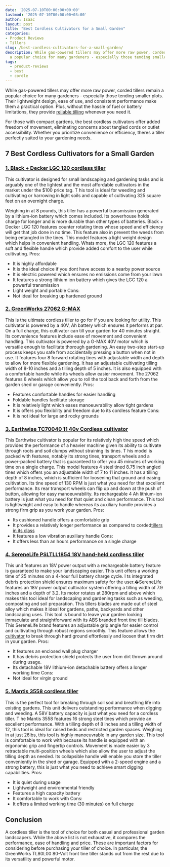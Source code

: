 ```yaml
---
date: '2025-07-10T00:00:00+00:00'
lastmod: '2025-07-10T00:00:00+03:00'
author: Isaac
layout: post
title: "Best Cordless Cultivators for a Small Garden"
categories:
- Product Reviews
- Tillers
slug: /best-cordless-cultivators-for-a-small-garden/
description: While gas-powered tillers may offer more raw power, corded tillers remain
  a popular choice for many gardeners - especially those tending smaller plots. The...
tags: 
  - product-reviews
  - best
  - cordle
---
```

While gas-powered tillers may offer more raw power, corded tillers remain a popular choice for many gardeners - especially those tending smaller plots. Their lightweight design, ease of use, and consistent performance make them a practical option. Plus, without the hassle of fuel or battery limitations, they provide
[reliable tilling](https://pestpolicy.com/[best](/posts/best-cordless-paint-sprayers/)-garden-tiller-for-a-woman/)
whenever you need it.

For those with compact gardens, the best cordless cultivators offer added freedom of movement, eliminating concerns about tangled cords or outlet accessibility. Whether you prioritize convenience or efficiency, theres a tiller perfectly suited to your gardening needs.
## 7 Best Cordless Cultivators for a Small Garden
### [1. Black + Decker LGC 120 cordless tiller](https://www.amazon.com/dp/B004JMZH2G/?tag=p-policy-20)
This cultivator is designed for small landscaping and gardening tasks and is arguably one of the lightest and the most affordable cultivators in the market under the $100 price tag.
T
his tool is ideal for weeding and
cultivating or harrowing
in light soils and capable of cultivating 325 square feet on an overnight charge.

Weighing in at 8 pounds, this tiller has a powerful transmission generated by a lithium-ion battery which comes included. Its powerhouse holds charge for longer and is more durable than other types of batteries.
Black + Decker LGC 120 features counter rotating tines whose speed and efficiency will get that job done in no time. This feature also in prevent the weeds from being entangled in the tines.
This model features a light weight design which helps in convenient handling. Whats more, the LGC 120 features a soft and flexible handle which provide added comfort to the user while cultivating.
Pros:
- It is highly affordable
- It is the ideal choice if you dont have access to a nearby power source
- It is electric powered which ensures no emissions come from your lawn
- It features a strong lithium ion battery which gives the LGC 120 a powerful transmission
- Light weight and portable
Cons:
- Not ideal for breaking up hardened ground
### [2. GreenWorks 27062 G-MAX](https://www.amazon.com/dp/B00AW72V58/?tag=p-policy-20)
This is the ultimate cordless tiller to go for if you are looking for utility. This cultivator is powered by a 40V, Ah battery which ensures it performs at par.
On a full charge, this cultivator can till your garden for 40 minutes straight. Its convenience features include ease of movement and convenient handling.
This cultivator is powered by a G-MAX 40V motor which is versatile enough to facilitate thorough gardening. An easy two-step start-up process keeps you safe from accidentally pressing a button when not in use.
It features four 8 forward rotating tines with adjustable width and depth to allow for more flexible gardening. It has an adjustable cultivating tilling width of 8-10 inches and a tilling depth of 5 inches.
It is also equipped with a comfortable handle while its wheels allow easier movement. The 27062 features 6 wheels which allow you to roll the tool back and forth from the garden shed or garage conveniently.
Pros:
- Features comfortable handles for easier handling
- Foldable handles facilitate storage
- It is relatively light which eases manoeuvrability allow tight gardens
- It is offers you flexibility and freedom due to its cordless feature
Cons:
- It is not ideal for large and rocky grounds
### [3. Earthwise TC70040 11 40v Cordless cultivator](https://www.amazon.com/Earthwise-TC70040-Lithium-Ion-Cordless-Cultivator/dp/B018QDPT58)
This Earthwise cultivator is popular for its relatively high tine speed which provides the performance of a heavier machine given its ability to cultivate through roots and soil clumps without straining its tines.
T
his model is packed with features, notably its strong tines, transport wheels and a power-packed battery that is guaranteed to offer you 45 minutes of working time on a single charge.
This model features 4 steel tined 8.75 inch angled tines which offers you an adjustable width of 7 to 11 inches. It has a tilling depth of 8 inches, which is sufficient for loosening that ground and easing cultivation. Its tine speed of 130 RPM is just what you need for that excellent performance.
Its rear transport wheels can flip up and down at the push of button, allowing for easy manoeuvrability. Its rechargeable 4 Ah lithium-ion battery is just what you need for that quiet and clean performance.
This tool is lightweight and easy to handle whereas its auxiliary handle provides a strong firm grip as you work your garden.
Pros:
- Its cushioned handle offers a comfortable grip
- It provides a relatively longer performance as compared to corded[tillers in its class](https://pestpolicy.com/best-tiller-for-subcompact-tractor/)
- It features a low vibration auxiliary handle
Cons:
- It offers less than an hours performance on a single charge
### [4. SereneLife PSLTLL1854 18V hand-held cordless tiller](https://www.amazon.com/dp/B07GDJ2CSH/?tag=p-policy-20)
This unit features an 18V power output with a rechargeable battery feature is guaranteed to make your landscaping easier. This unit offers a working time of 25 minutes on a 4-hour full battery charge cycle.
I
ts integrated debris protection shield ensures maximum safety for the user.�SereneLife features an 18V power output cultivator system offering a tilling width of 7.9 inches and a depth of 3.2. Its motor rotates at 280rpm and above which makes this tool ideal for landscaping and gardening tasks such as weeding, composting and soil preparation.
This tillers blades are made out of steel alloy which makes it ideal for gardens, paths, backyards and other landscaping uses. This tool is bound to leave your garden looking immaculate and straightforward with its ABS branded front tine till blades.
This SereneLife brand features an adjustable grip angle for easier control and cultivating through robust regions smoothly. This feature allows the
[cultivator](https://pestpolicy.com/best-electric-tiller-for-clay-soil/)
to break through hard ground effortlessly and loosen that firm dirt in your garden.
Pros:
- It features an enclosed wall plug charger
- It has debris protection shield protects the user from dirt thrown around during usage.
- Its detachable 18V lithium-ion detachable battery offers a longer working time
Cons:
- Not ideal for virgin ground
### [5. Mantis 3558 cordless tiller](https://www.amazon.com/dp/B078HJQWTT?tag=p-policy-20)
This is the perfect tool for breaking through soil sod and breathing life into existing gardens. This unit delivers outstanding performance when digging and weeding. A 58V battery capacity is just what you need for a cordless tiller.
T
he Mantis 3558 features 16 strong steel tines which provide an excellent performance. With a tilling depth of 8 inches and a tilling width of 12, this tool is ideal for raised beds and restricted garden spaces. Weighing in at just 26lbs, this tool is highly manoeuvrable in any garden size.
This tool is comfortable to work with because its handle is equipped with an ergonomic grip and fingertip controls. Movement is made easier by 3 retractable multi-position wheels which also allow the user to adjust the tilling depth as needed. Its collapsible handle will enable you store the tiller conveniently in the shed or garage.
Equipped with a 2-speed engine and a strong battery, this is just what you need to achieve smart digging capabilities.
Pros:
- It is quiet during usage
- Lightweight and environmental friendly
- Features a high capacity battery
- It comfortable to work with
Cons:
- It offers a limited working time (30 minutes) on full charge
## Conclusion
A cordless tiller is the tool of choice for both casual and professional garden landscapers. While the above list is not exhaustive, it compares the performance, ease of handling and price.
These are important factors for considering before purchasing your tiller of choice. In particular, the GreenWorks TL80L00 80-Volt front tine tiller stands out from the rest due to its versatility and powerful motor.
